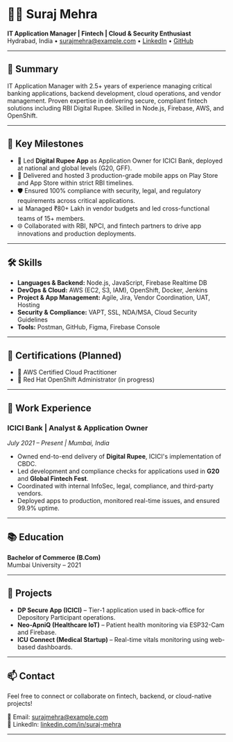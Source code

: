 # 👨‍💼 Suraj Mehra

**IT Application Manager | Fintech | Cloud & Security Enthusiast**  
Hydrabad, India • surajmehra@example.com • [LinkedIn](https://www.linkedin.com/in/suraj-mehra) • [GitHub](https://github.com/suraj-mehra)

---

## 💼 Summary

IT Application Manager with 2.5+ years of experience managing critical banking applications, backend development, cloud operations, and vendor management. Proven expertise in delivering secure, compliant fintech solutions including RBI Digital Rupee. Skilled in Node.js, Firebase, AWS, and OpenShift.

---

## 🧩 Key Milestones

- 🏦 Led **Digital Rupee App** as Application Owner for ICICI Bank, deployed at national and global levels (G20, GFF).
- 🚀 Delivered and hosted 3 production-grade mobile apps on Play Store and App Store within strict RBI timelines.
- 🛡️ Ensured 100% compliance with security, legal, and regulatory requirements across critical applications.
- 📊 Managed ₹80+ Lakh in vendor budgets and led cross-functional teams of 15+ members.
- 🌐 Collaborated with RBI, NPCI, and fintech partners to drive app innovations and production deployments.

---

## 🛠 Skills

- **Languages & Backend:** Node.js, JavaScript, Firebase Realtime DB
- **DevOps & Cloud:** AWS (EC2, S3, IAM), OpenShift, Docker, Jenkins
- **Project & App Management:** Agile, Jira, Vendor Coordination, UAT, Hosting
- **Security & Compliance:** VAPT, SSL, NDA/MSA, Cloud Security Guidelines
- **Tools:** Postman, GitHub, Figma, Firebase Console

---

## 🧪 Certifications (Planned)

- 📘 AWS Certified Cloud Practitioner
- 🔧 Red Hat OpenShift Administrator (in progress)

---

## 💼 Work Experience

### ICICI Bank | Analyst & Application Owner  
*July 2021 – Present | Mumbai, India*

- Owned end-to-end delivery of **Digital Rupee**, ICICI's implementation of CBDC.
- Led development and compliance checks for applications used in **G20** and **Global Fintech Fest**.
- Coordinated with internal InfoSec, legal, compliance, and third-party vendors.
- Deployed apps to production, monitored real-time issues, and ensured 99.9% uptime.

---

## 📚 Education

**Bachelor of Commerce (B.Com)**  
Mumbai University – 2021

---

## 🚀 Projects

- **DP Secure App (ICICI)** – Tier-1 application used in back-office for Depository Participant operations.
- **Neo-ApniQ (Healthcare IoT)** – Patient health monitoring via ESP32-Cam and Firebase.
- **ICU Connect (Medical Startup)** – Real-time vitals monitoring using web-based dashboards.

---

## 📫 Contact

Feel free to connect or collaborate on fintech, backend, or cloud-native projects!

📧 Email: surajmehra@example.com  
🔗 LinkedIn: [linkedin.com/in/suraj-mehra](https://www.linkedin.com/in/suraj-mehra)

---
